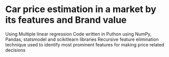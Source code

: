 # Car price estimation in a market by its features and Brand value
Using Multiple linear regression
Code written in Puthon using NumPy, Pandas, statsmodel and scikitlearn libraries
Recursive feature elimination technique used to identify most prominent features for making price related decisions
